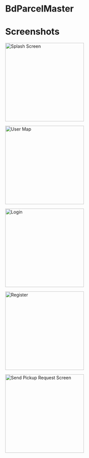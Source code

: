 # BdParcelMaster

# Screenshots

<img src="https://user-images.githubusercontent.com/110086058/192160870-b4e748ae-6d66-4736-b0c2-8d9f4c19f691.jpg" 
     alt="Splash Screen" width="250"/>

<img src="https://user-images.githubusercontent.com/110086058/192160866-bbb23556-14d3-4953-a2d3-42556fdf0c62.jpg" 
     alt="User Map" width="250"/>

<img src="https://user-images.githubusercontent.com/110086058/192161135-ca75c74f-c28e-4f8d-94bb-b1cc664db8bf.jpg" 
     alt="Login" width="250"/>
     
<img src="https://user-images.githubusercontent.com/110086058/192161136-6361982b-2dfc-4ecb-99ce-775ee5237b05.jpg" 
     alt="Register" width="250"/>
     
 
 <img src="https://user-images.githubusercontent.com/110086058/192161138-e474e810-6f8b-451a-a9d3-562c81eb2ee1.jpg" 
     alt="Send Pickup Request Screen" width="250"/>



